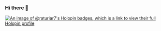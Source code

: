### Hi there 👋
[![An image of @raturiar7's Holopin badges, which is a link to view their full Holopin profile](https://holopin.me/raturiar7)](https://holopin.io/@raturiar7)
<!--
**RaturiAR7/RaturiAR7** is a ✨ _special_ ✨ repository because its `README.md` (this file) appears on your GitHub profile.

Here are some ideas to get you started:

- 🔭 I’m currently working on ...
- 🌱 I’m currently learning ...
- 👯 I’m looking to collaborate on ...
- 🤔 I’m looking for help with ...
- 💬 Ask me about ...
- 📫 How to reach me: ...
- 😄 Pronouns: ...
- ⚡ Fun fact: ...
-->
